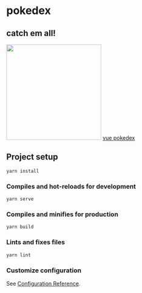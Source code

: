 # pokedex

## catch em all!

<img width="250" src="https://data.whicdn.com/images/227524392/original.gif"/>
<a href="http://vue-pokedex.s3-website-us-east-1.amazonaws.com/#/" target="__blank">vue pokedex</a>

## Project setup
```
yarn install
```

### Compiles and hot-reloads for development
```
yarn serve
```

### Compiles and minifies for production
```
yarn build
```

### Lints and fixes files
```
yarn lint
```

### Customize configuration
See [Configuration Reference](https://cli.vuejs.org/config/).
